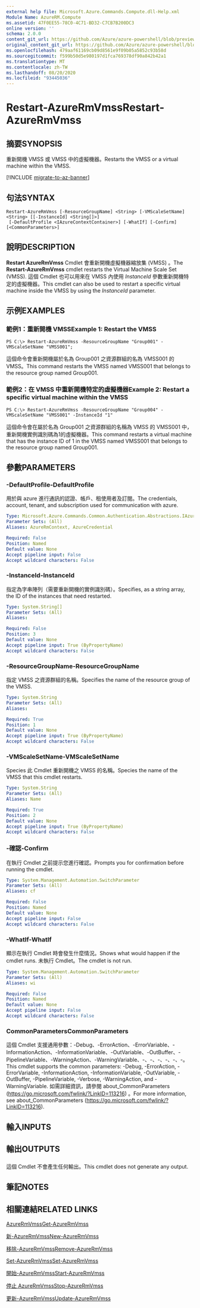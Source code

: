 ```yaml
---
external help file: Microsoft.Azure.Commands.Compute.dll-Help.xml
Module Name: AzureRM.Compute
ms.assetid: 47F0EE55-78C0-4C71-BD32-C7CB7B200DC3
online version: ''
schema: 2.0.0
content_git_url: https://github.com/Azure/azure-powershell/blob/preview/src/ResourceManager/Compute/Stack/Commands.Compute/help/Restart-AzureRmVmss.md
original_content_git_url: https://github.com/Azure/azure-powershell/blob/preview/src/ResourceManager/Compute/Stack/Commands.Compute/help/Restart-AzureRmVmss.md
ms.openlocfilehash: 479aaf61169cb09d8561e9f09b05a5852c93b58d
ms.sourcegitcommit: f599b50d5e980197d1fca769378df90a842b42a1
ms.translationtype: MT
ms.contentlocale: zh-TW
ms.lasthandoff: 08/20/2020
ms.locfileid: "93445036"
---
```

# <span data-ttu-id="35cb6-101">Restart-AzureRmVmss</span><span class="sxs-lookup"><span data-stu-id="35cb6-101">Restart-AzureRmVmss</span></span>

## <span data-ttu-id="35cb6-102">摘要</span><span class="sxs-lookup"><span data-stu-id="35cb6-102">SYNOPSIS</span></span>
<span data-ttu-id="35cb6-103">重新開機 VMSS 或 VMSS 中的虛擬機器。</span><span class="sxs-lookup"><span data-stu-id="35cb6-103">Restarts the VMSS or a virtual machine within the VMSS.</span></span>

[!INCLUDE [migrate-to-az-banner](../../includes/migrate-to-az-banner.md)]

## <span data-ttu-id="35cb6-104">句法</span><span class="sxs-lookup"><span data-stu-id="35cb6-104">SYNTAX</span></span>

```
Restart-AzureRmVmss [-ResourceGroupName] <String> [-VMScaleSetName] <String> [[-InstanceId] <String[]>]
 [-DefaultProfile <IAzureContextContainer>] [-WhatIf] [-Confirm] [<CommonParameters>]
```

## <span data-ttu-id="35cb6-105">說明</span><span class="sxs-lookup"><span data-stu-id="35cb6-105">DESCRIPTION</span></span>
<span data-ttu-id="35cb6-106">**Restart AzureRmVmss** Cmdlet 會重新開機虛擬機器縮放集 (VMSS) 。</span><span class="sxs-lookup"><span data-stu-id="35cb6-106">The **Restart-AzureRmVmss** cmdlet restarts the Virtual Machine Scale Set (VMSS).</span></span>
<span data-ttu-id="35cb6-107">這個 Cmdlet 也可以用來在 VMSS 內使用 *InstanceId* 參數重新開機特定的虛擬機器。</span><span class="sxs-lookup"><span data-stu-id="35cb6-107">This cmdlet can also be used to restart a specific virtual machine inside the VMSS by using the *InstanceId* parameter.</span></span>

## <span data-ttu-id="35cb6-108">示例</span><span class="sxs-lookup"><span data-stu-id="35cb6-108">EXAMPLES</span></span>

### <span data-ttu-id="35cb6-109">範例1：重新開機 VMSS</span><span class="sxs-lookup"><span data-stu-id="35cb6-109">Example 1: Restart the VMSS</span></span>
```
PS C:\> Restart-AzureRmVmss -ResourceGroupName "Group001" -VMScaleSetName "VMSS001";
```

<span data-ttu-id="35cb6-110">這個命令會重新開機屬於名為 Group001 之資源群組的名為 VMSS001 的 VMSS。</span><span class="sxs-lookup"><span data-stu-id="35cb6-110">This command restarts the VMSS named VMSS001 that belongs to the resource group named Group001.</span></span>

### <span data-ttu-id="35cb6-111">範例2：在 VMSS 中重新開機特定的虛擬機器</span><span class="sxs-lookup"><span data-stu-id="35cb6-111">Example 2: Restart a specific virtual machine within the VMSS</span></span>
```
PS C:\> Restart-AzureRmVmss -ResourceGroupName "Group004" -VMScaleSetName "VMSS001" -InstanceId "1"
```

<span data-ttu-id="35cb6-112">這個命令會在屬於名為 Group001 之資源群組的名稱為 VMSS 的 VMSS001 中，重新開機實例識別碼為1的虛擬機器。</span><span class="sxs-lookup"><span data-stu-id="35cb6-112">This command restarts a virtual machine that has the instance ID of 1 in the VMSS named VMSS001 that belongs to the resource group named Group001.</span></span>

## <span data-ttu-id="35cb6-113">參數</span><span class="sxs-lookup"><span data-stu-id="35cb6-113">PARAMETERS</span></span>

### <span data-ttu-id="35cb6-114">-DefaultProfile</span><span class="sxs-lookup"><span data-stu-id="35cb6-114">-DefaultProfile</span></span>
<span data-ttu-id="35cb6-115">用於與 azure 進行通訊的認證、帳戶、租使用者及訂閱。</span><span class="sxs-lookup"><span data-stu-id="35cb6-115">The credentials, account, tenant, and subscription used for communication with azure.</span></span>

```yaml
Type: Microsoft.Azure.Commands.Common.Authentication.Abstractions.IAzureContextContainer
Parameter Sets: (All)
Aliases: AzureRmContext, AzureCredential

Required: False
Position: Named
Default value: None
Accept pipeline input: False
Accept wildcard characters: False
```

### <span data-ttu-id="35cb6-116">-InstanceId</span><span class="sxs-lookup"><span data-stu-id="35cb6-116">-InstanceId</span></span>
<span data-ttu-id="35cb6-117">指定為字串陣列（需要重新開機的實例識別碼）。</span><span class="sxs-lookup"><span data-stu-id="35cb6-117">Specifies, as a string array, the ID of the instances that need restarted.</span></span>

```yaml
Type: System.String[]
Parameter Sets: (All)
Aliases: 

Required: False
Position: 3
Default value: None
Accept pipeline input: True (ByPropertyName)
Accept wildcard characters: False
```

### <span data-ttu-id="35cb6-118">-ResourceGroupName</span><span class="sxs-lookup"><span data-stu-id="35cb6-118">-ResourceGroupName</span></span>
<span data-ttu-id="35cb6-119">指定 VMSS 之資源群組的名稱。</span><span class="sxs-lookup"><span data-stu-id="35cb6-119">Specifies the name of the resource group of the VMSS.</span></span>

```yaml
Type: System.String
Parameter Sets: (All)
Aliases: 

Required: True
Position: 1
Default value: None
Accept pipeline input: True (ByPropertyName)
Accept wildcard characters: False
```

### <span data-ttu-id="35cb6-120">-VMScaleSetName</span><span class="sxs-lookup"><span data-stu-id="35cb6-120">-VMScaleSetName</span></span>
<span data-ttu-id="35cb6-121">Species 此 Cmdlet 重新開機之 VMSS 的名稱。</span><span class="sxs-lookup"><span data-stu-id="35cb6-121">Species the name of the VMSS that this cmdlet restarts.</span></span>

```yaml
Type: System.String
Parameter Sets: (All)
Aliases: Name

Required: True
Position: 2
Default value: None
Accept pipeline input: True (ByPropertyName)
Accept wildcard characters: False
```

### <span data-ttu-id="35cb6-122">-確認</span><span class="sxs-lookup"><span data-stu-id="35cb6-122">-Confirm</span></span>
<span data-ttu-id="35cb6-123">在執行 Cmdlet 之前提示您進行確認。</span><span class="sxs-lookup"><span data-stu-id="35cb6-123">Prompts you for confirmation before running the cmdlet.</span></span>

```yaml
Type: System.Management.Automation.SwitchParameter
Parameter Sets: (All)
Aliases: cf

Required: False
Position: Named
Default value: None
Accept pipeline input: False
Accept wildcard characters: False
```

### <span data-ttu-id="35cb6-124">-WhatIf</span><span class="sxs-lookup"><span data-stu-id="35cb6-124">-WhatIf</span></span>
<span data-ttu-id="35cb6-125">顯示在執行 Cmdlet 時會發生什麼情況。</span><span class="sxs-lookup"><span data-stu-id="35cb6-125">Shows what would happen if the cmdlet runs.</span></span> <span data-ttu-id="35cb6-126">未執行 Cmdlet。</span><span class="sxs-lookup"><span data-stu-id="35cb6-126">The cmdlet is not run.</span></span>

```yaml
Type: System.Management.Automation.SwitchParameter
Parameter Sets: (All)
Aliases: wi

Required: False
Position: Named
Default value: None
Accept pipeline input: False
Accept wildcard characters: False
```

### <span data-ttu-id="35cb6-127">CommonParameters</span><span class="sxs-lookup"><span data-stu-id="35cb6-127">CommonParameters</span></span>
<span data-ttu-id="35cb6-128">這個 Cmdlet 支援通用參數：-Debug、-ErrorAction、-ErrorVariable、-InformationAction、-InformationVariable、-OutVariable、-OutBuffer、-PipelineVariable、-WarningAction、-WarningVariable、-、-、-、-、-、-。</span><span class="sxs-lookup"><span data-stu-id="35cb6-128">This cmdlet supports the common parameters: -Debug, -ErrorAction, -ErrorVariable, -InformationAction, -InformationVariable, -OutVariable, -OutBuffer, -PipelineVariable, -Verbose, -WarningAction, and -WarningVariable.</span></span> <span data-ttu-id="35cb6-129">如需詳細資訊，請參閱 about_CommonParameters (https://go.microsoft.com/fwlink/?LinkID=113216) 。</span><span class="sxs-lookup"><span data-stu-id="35cb6-129">For more information, see about_CommonParameters (https://go.microsoft.com/fwlink/?LinkID=113216).</span></span>

## <span data-ttu-id="35cb6-130">輸入</span><span class="sxs-lookup"><span data-stu-id="35cb6-130">INPUTS</span></span>

## <span data-ttu-id="35cb6-131">輸出</span><span class="sxs-lookup"><span data-stu-id="35cb6-131">OUTPUTS</span></span>

###  
<span data-ttu-id="35cb6-132">這個 Cmdlet 不會產生任何輸出。</span><span class="sxs-lookup"><span data-stu-id="35cb6-132">This cmdlet does not generate any output.</span></span>

## <span data-ttu-id="35cb6-133">筆記</span><span class="sxs-lookup"><span data-stu-id="35cb6-133">NOTES</span></span>

## <span data-ttu-id="35cb6-134">相關連結</span><span class="sxs-lookup"><span data-stu-id="35cb6-134">RELATED LINKS</span></span>

[<span data-ttu-id="35cb6-135">AzureRmVmss</span><span class="sxs-lookup"><span data-stu-id="35cb6-135">Get-AzureRmVmss</span></span>](./Get-AzureRmVmss.md)

[<span data-ttu-id="35cb6-136">新-AzureRmVmss</span><span class="sxs-lookup"><span data-stu-id="35cb6-136">New-AzureRmVmss</span></span>](./New-AzureRmVmss.md)

[<span data-ttu-id="35cb6-137">移除-AzureRmVmss</span><span class="sxs-lookup"><span data-stu-id="35cb6-137">Remove-AzureRmVmss</span></span>](./Remove-AzureRmVmss.md)

[<span data-ttu-id="35cb6-138">Set-AzureRmVmss</span><span class="sxs-lookup"><span data-stu-id="35cb6-138">Set-AzureRmVmss</span></span>](./Set-AzureRmVmss.md)

[<span data-ttu-id="35cb6-139">開始-AzureRmVmss</span><span class="sxs-lookup"><span data-stu-id="35cb6-139">Start-AzureRmVmss</span></span>](./Start-AzureRmVmss.md)

[<span data-ttu-id="35cb6-140">停止 AzureRmVmss</span><span class="sxs-lookup"><span data-stu-id="35cb6-140">Stop-AzureRmVmss</span></span>](./Stop-AzureRmVmss.md)

[<span data-ttu-id="35cb6-141">更新-AzureRmVmss</span><span class="sxs-lookup"><span data-stu-id="35cb6-141">Update-AzureRmVmss</span></span>](./Update-AzureRmVmss.md)


